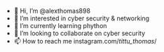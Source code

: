 - 👋 Hi, I’m @alexthomas898
- 👀 I’m interested in cyber security & networking
- 🌱 I’m currently learning phython
- 💞️ I’m looking to collaborate on cyber security
- 📫 How to reach me instagram.com/_tittu_thomas_/

<!---
alexthomas898/alexthomas898 is a ✨ special ✨ repository because its `README.md` (this file) appears on your GitHub profile.
You can click the Preview link to take a look at your changes.
--->
